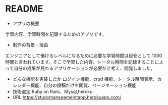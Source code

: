 # README

- アプリの概要

学習内容、学習時間を記録するためのアプリです。

- 制作の背景・理由

エンジニアとして働けるレベルになるために必要な学習時間は目安として 1000 時間と言われています。そこで学習した内容、トータル時間を記録することによって自分の成果が見れるアプリケーションが必要だと考え、開発しました。

- どんな機能を実装したか
  ログイン機能、crud 機能、トータル時間表示、カレンダー機能、自分の投稿だけを閲覧、ページネーション機能
- 技術選定
  Ruby on Rails、Mysql,heroku
- URL
  https://studymanegememtapp.herokuapp.com/
